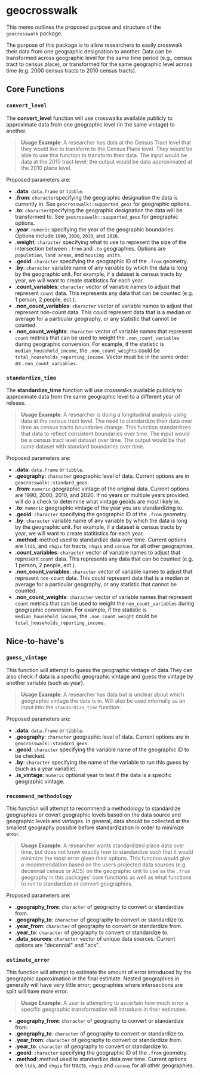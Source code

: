 # geocrosswalk

This memo outlines the proposed purpose and structure of the `geocrosswalk` package.

The purpose of this package is to allow researchers to easily crosswalk their data from one geographic designation to another. Data can be transformed across geographic level for the same time period (e.g., census tract to census place), or transformed for the same geographic level across time (e.g. 2000 census tracts to 2010 census tracts).

## Core Functions

### `convert_level`

The **convert_level** function will use crosswalks available publicly to approximate data from one geographic level (in the same vintage) to another. 
	
> **Usage Example**: A researcher has data at the Census Tract level that they would like to transform to the Census Place level. They would be able to use this function to transform their data. The input would be data at the 2010 tract level; the output would be data approximated at the 2010 place level.


Proposed parameters are:

  - **.data**: `data.frame` or `tibble`. 
  - **.from**: `character`specifying the geographic designation the data is currently in. See `geocrosswalk::supported_geos` for geographic options.
  - **.to**: `character`specifying the geographic designation the data will be transformed to. See `geocrosswalk::supported_geos`  for geographic options.
  - **.year**: `numeric` specifying the year of the geographic boundaries. Options include `1990`, `2000`, `2010`, and `2020`. 
  - **.weight**: `character` specifying what to use to represent the size of the intersection between `.from` and `.to` geographies. Options are `population`, `land areas`, and `housing units`. 
  - **.geoid**: `character` specifying the geographic ID of the `.from` geometry.
  - **.by**: `character` variable name of any variable by which the data is long by the geographic unit. For example, if a dataset is census tracts by year, we will want to create statitistics for each year. 
  - **.count_variables**: `character` vector of variable names to adjust that represent `count` data. This represents any data that can be counted (e.g. 1 person, 2 people, ect.).
  - **.non_count_variables**: `character` vector of variable names to adjust that represent non-count data. This could represent data that is a median or average for a particular geography, or any statistic that cannot be counted. 
  - **.non_count_weights**: `character` vector of variable names that represent `count` metrics that can be used to weight the `.non_count_variables` during geographic conversion. For example, if the statistic is `median_household_income`, the `.non_count_weights` could be `total_households_reporting_income`. Vector must be in the same order as `.non_count_variables`.


### `standardize_time`

The **standardize_time** function will use crosswalks available publicly to approximate data from the same geographic level to a different year of release. 

> **Usage Example**: A researcher is doing a longitudinal analysis using data at the census tract level. The need to standardize their data over time as census tracts boundaries change. This function standardizes that data to reflect consistent boundaries over time. The input would be a census tract level dataset over time. The output would be that same dataset with standard boundaries over time.

Proposed parameters are:

- **.data**: `data.frame` or `tibble`.  
- **.geography**: `character` geographic level of data. Current options are in `geocrosswalk::standard_geos`.
- **.from**: `numeric` geographic vintage of the original data. Current options are 1990, 2000, 2010, and 2020. If no years or multiple years provided, will do a check to determine what vintage geoids are most likely in.
- **.to**: `numeric` geographic vintage of the year you are standardizing to. 
- **.geoid**: `character` specifying the geographic ID of the `.from` geometry.
- **.by**: `character` variable name of any variable by which the data is long by the geographic unit. For example, if a dataset is census tracts by year, we will want to create statitistics for each year. 
- **.method**: method used to standardize data over time. Current options are `ltdb`, and `nhgis` for tracts, `nhgis` and `census` for all other geographies.
- **.count_variables**: `character` vector of variable names to adjust that represent `count` data. This represents any data that can be counted (e.g. 1 person, 2 people, ect.).
- **.non_count_variables**: `character` vector of variable names to adjust that represent `non-count` data. This could represent data that is a median or average for a particular geography, or any statistic that cannot be counted. 
 - **.non_count_weights**: `character` vector of variable names that represent `count` metrics that can be used to weight the `non_count_variables` during geographic conversion. For example, if the statistic is `median_household_income`, the `.non_count_weight` could be `total_households_reporting_income`.

## Nice-to-have's

### `guess_vintage`

This function will attempt to guess the geographic vintage of data.They can also check if data is a specific geographic vintage and guess the vintage by another variable (such as year).

> **Usage Example**: A researcher has data but is unclear about which geographic vintage the data is in. Will also be used internally as an input into the `standardize_time` function.

Proposed parameters are:

- **.data**: `data.frame` or `tibble`.  
- **.geography**: `character` geographic level of data. Current options are in `geocrosswalk::standard_geos`.
- **.geoid**: `character` specifying the variable name of the geographic ID to be checked.  
- **.by**: `character` specifying the name of the variable to run this guess by (such as a year variable).
- **.is_vintage**: `numeric` optional year to test if the data is a specific geographic vintage. 

### `recommend_methodology`

This function will attempt to recommend a methodology to standardize geographies or covert geographic levels based on the data source and geographic levels and vintages. In general, data should be collected at the smallest geography possible before standardization in order to minimize error. 

> **Usage Example**: A researcher wants standardized place data over time, but does not know exactly how to standardize such that it would minimize the most error given their options. This function would give a recommendation based on the users projected data sources (e.g. decennial census or ACS) on the geographic unit to use as the `.from` geography in this packages' core functions as well as what functions to run to standardize or convert geographies.

Proposed parameters are:

- **.geography_from**: `character` of geography to convert or standardize from. 
- **.geography_to**:  `character` of geography to convert or standardize to.
- **.year_from**: `character` of geography to convert or standardize from.
- **.year_to**: `character` of geography to convert or standardize to.
- **.data_sources**: `character` vector of unique data sources. Current options are "decennial" and "acs". 

### `estimate_error`
This function will attempt to estimate the amount of error introduced by the geographic approximation in the final estimate. Nested geographies in generally will have very little error; geographies where intersections are split will have more error.

> **Usage Example**: A user is attempting to ascertain how much error a specific geographic transformation will introduce in their estimates.

- **.geography_from**: `character` of geography to convert or standardize from. 
- **.geography_to**:  `character` of geography to convert or standardize to.
- **.year_from**: `character` of geography to convert or standardize from.
- **.year_to**: `character` of geography to convert or standardize to.
- **.geoid**: `character` specifying the geographic ID of the `.from` geometry. 
- **.method**: method used to standardize data over time. Current options are `ltdb`, and `nhgis` for tracts, `nhgis` and `census` for all other geographies.
